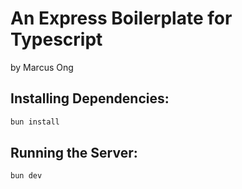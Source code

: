 # An Express Boilerplate for Typescript
by Marcus Ong

## Installing Dependencies:
```bash
bun install
```

## Running the Server:
```bash
bun dev
```
